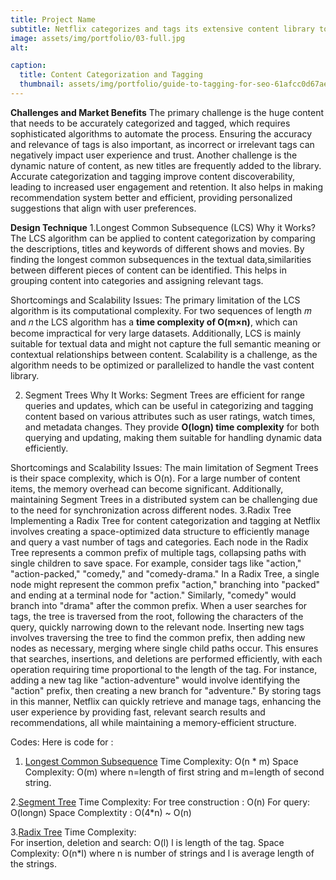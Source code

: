 ```yaml
---
title: Project Name
subtitle: Netflix categorizes and tags its extensive content library to improve searchability and provide a better user experience. Content categorization involves assigning genres, themes and tags to movies and TV shows, helping users easily find content that matches their preferences. Effective categorization and tagging also enable Netflix to recommend similar content based on viewing history and preferences, thereby increasing user engagement and satisfaction.
image: assets/img/portfolio/03-full.jpg
alt: 

caption:
  title: Content Categorization and Tagging
  thumbnail: assets/img/portfolio/guide-to-tagging-for-seo-61afcc0d67ae6-sej.webp
---
```

**Challenges and Market Benefits**
The primary challenge is the huge content that needs to be accurately categorized and tagged, which requires sophisticated algorithms to automate the process. Ensuring the accuracy and relevance of tags is also important, as incorrect or irrelevant tags can negatively impact user experience and trust. Another challenge is the dynamic nature of content, as new titles are frequently added to the library.
Accurate categorization and tagging improve content discoverability, leading to increased user engagement and retention. It also helps in making recommendation system better and efficient, providing personalized suggestions that align with user preferences.

**Design Technique**
1.Longest Common Subsequence (LCS)
Why it Works?
The LCS algorithm can be applied to content categorization by comparing the descriptions, titles and keywords of different shows and movies. By finding the longest common subsequences in the textual data,similarities between different pieces of content can be identified. This helps in grouping content into categories and assigning relevant tags.

Shortcomings and Scalability Issues:
The primary limitation of the LCS algorithm is its computational complexity. For two sequences of length 𝑚 and 𝑛 the LCS algorithm has a **time complexity of 
O(m×n)**, which can become impractical for very large datasets. Additionally, LCS is mainly suitable for textual data and might not capture the full semantic meaning or contextual relationships between content. Scalability is a challenge, as the algorithm needs to be optimized or parallelized to handle the vast content library.

2. Segment Trees
Why It Works:
Segment Trees are efficient for range queries and updates, which can be useful in categorizing and tagging content based on various attributes such as user ratings, watch times, and metadata changes. They provide **O(logn) time complexity** for both querying and updating, making them suitable for handling dynamic data efficiently.

Shortcomings and Scalability Issues:
The main limitation of Segment Trees is their space complexity, which is O(n). For a large number of content items, the memory overhead can become significant. Additionally, maintaining Segment Trees in a distributed system can be challenging due to the need for synchronization across different nodes.
3.Radix Tree
Implementing a Radix Tree for content categorization and tagging at Netflix involves creating a space-optimized data structure to efficiently manage and query a vast number of tags and categories. Each node in the Radix Tree represents a common prefix of multiple tags, collapsing paths with single children to save space. For example, consider tags like "action," "action-packed," "comedy," and "comedy-drama." In a Radix Tree, a single node might represent the common prefix "action," branching into "packed" and ending at a terminal node for "action." Similarly, "comedy" would branch into "drama" after the common prefix. When a user searches for tags, the tree is traversed from the root, following the characters of the query, quickly narrowing down to the relevant node. Inserting new tags involves traversing the tree to find the common prefix, then adding new nodes as necessary, merging where single child paths occur. This ensures that searches, insertions, and deletions are performed efficiently, with each operation requiring time proportional to the length of the tag. For instance, adding a new tag like "action-adventure" would involve identifying the "action" prefix, then creating a new branch for "adventure." By storing tags in this manner, Netflix can quickly retrieve and manage tags, enhancing the user experience by providing fast, relevant search results and recommendations, all while maintaining a memory-efficient structure.

Codes:
Here is code for :
1. [Longest Common Subsequence](https://github.com/PAI-SHREYA/DSA/blob/main/Dynamic%20Programming/01_LargestCommonSubsequence.cpp)
   Time Complexity:  O(n * m)
   Space Complexity: O(m)
   where n=length of first string and m=length of second string.

2.[Segment Tree](https://github.com/PAI-SHREYA/DSA/blob/main/Trees/03_Minimum_Segment.cpp)
Time Complexity:
For tree construction : O(n)
For query: O(longn)
Space Complextity : O(4*n) ~ O(n)

3.[Radix Tree](https://github.com/ssbl/radix-tree/blob/master/radix_tree.cpp)
Time Complexity:  
For insertion, deletion and search: O(l) l is length of the tag.
Space Complexity:
O(n*l) where n is number of strings and l is average length of the strings.
